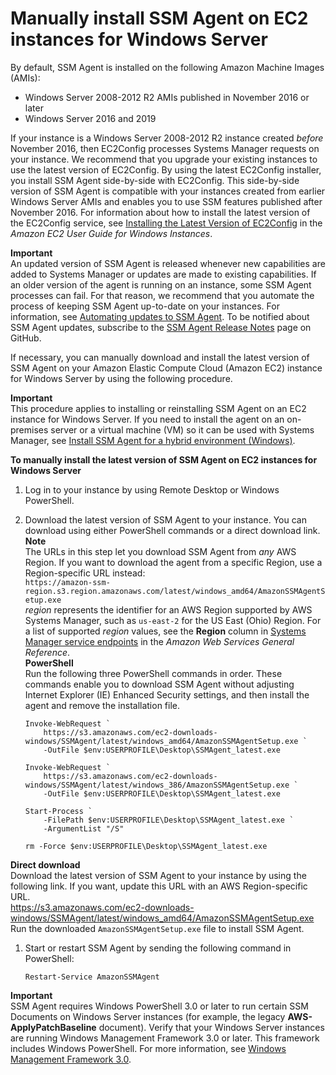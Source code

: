 # Manually install SSM Agent on EC2 instances for Windows Server<a name="sysman-install-win"></a>

By default, SSM Agent is installed on the following Amazon Machine Images \(AMIs\):
+ Windows Server 2008\-2012 R2 AMIs published in November 2016 or later
+ Windows Server 2016 and 2019

If your instance is a Windows Server 2008\-2012 R2 instance created *before* November 2016, then EC2Config processes Systems Manager requests on your instance\. We recommend that you upgrade your existing instances to use the latest version of EC2Config\. By using the latest EC2Config installer, you install SSM Agent side\-by\-side with EC2Config\. This side\-by\-side version of SSM Agent is compatible with your instances created from earlier Windows Server AMIs and enables you to use SSM features published after November 2016\. For information about how to install the latest version of the EC2Config service, see [Installing the Latest Version of EC2Config](https://docs.aws.amazon.com/AWSEC2/latest/WindowsGuide/UsingConfig_Install.html) in the *Amazon EC2 User Guide for Windows Instances*\.

**Important**  
An updated version of SSM Agent is released whenever new capabilities are added to Systems Manager or updates are made to existing capabilities\. If an older version of the agent is running on an instance, some SSM Agent processes can fail\. For that reason, we recommend that you automate the process of keeping SSM Agent up\-to\-date on your instances\. For information, see [Automating updates to SSM Agent](ssm-agent-automatic-updates.md)\. To be notified about SSM Agent updates, subscribe to the [SSM Agent Release Notes](https://github.com/aws/amazon-ssm-agent/blob/mainline/RELEASENOTES.md) page on GitHub\.

If necessary, you can manually download and install the latest version of SSM Agent on your Amazon Elastic Compute Cloud \(Amazon EC2\) instance for Windows Server by using the following procedure\.

**Important**  
This procedure applies to installing or reinstalling SSM Agent on an EC2 instance for Windows Server\. If you need to install the agent on an on\-premises server or a virtual machine \(VM\) so it can be used with Systems Manager, see [Install SSM Agent for a hybrid environment \(Windows\)](sysman-install-managed-win.md)\.

**To manually install the latest version of SSM Agent on EC2 instances for Windows Server**

1. Log in to your instance by using Remote Desktop or Windows PowerShell\.

1. Download the latest version of SSM Agent to your instance\. You can download using either PowerShell commands or a direct download link\. 
**Note**  
The URLs in this step let you download SSM Agent from *any* AWS Region\. If you want to download the agent from a specific Region, use a Region\-specific URL instead:  
`https://amazon-ssm-region.s3.region.amazonaws.com/latest/windows_amd64/AmazonSSMAgentSetup.exe`  
*region* represents the identifier for an AWS Region supported by AWS Systems Manager, such as `us-east-2` for the US East \(Ohio\) Region\. For a list of supported *region* values, see the **Region** column in [Systems Manager service endpoints](https://docs.aws.amazon.com/general/latest/gr/ssm.html#ssm_region) in the *Amazon Web Services General Reference*\.  
**PowerShell**  
Run the following three PowerShell commands in order\. These commands enable you to download SSM Agent without adjusting Internet Explorer \(IE\) Enhanced Security settings, and then install the agent and remove the installation file\.  

   ```
   Invoke-WebRequest `
       https://s3.amazonaws.com/ec2-downloads-windows/SSMAgent/latest/windows_amd64/AmazonSSMAgentSetup.exe `
       -OutFile $env:USERPROFILE\Desktop\SSMAgent_latest.exe
   ```

   ```
   Invoke-WebRequest `
       https://s3.amazonaws.com/ec2-downloads-windows/SSMAgent/latest/windows_386/AmazonSSMAgentSetup.exe `
       -OutFile $env:USERPROFILE\Desktop\SSMAgent_latest.exe
   ```

   ```
   Start-Process `
       -FilePath $env:USERPROFILE\Desktop\SSMAgent_latest.exe `
       -ArgumentList "/S"
   ```

   ```
   rm -Force $env:USERPROFILE\Desktop\SSMAgent_latest.exe
   ```  
**Direct download**  
Download the latest version of SSM Agent to your instance by using the following link\. If you want, update this URL with an AWS Region\-specific URL\.  
[https://s3\.amazonaws\.com/ec2\-downloads\-windows/SSMAgent/latest/windows\_amd64/AmazonSSMAgentSetup\.exe](https://s3.amazonaws.com/ec2-downloads-windows/SSMAgent/latest/windows_amd64/AmazonSSMAgentSetup.exe)  
Run the downloaded `AmazonSSMAgentSetup.exe` file to install SSM Agent\.

1. Start or restart SSM Agent by sending the following command in PowerShell: 

   ```
   Restart-Service AmazonSSMAgent
   ```

**Important**  
SSM Agent requires Windows PowerShell 3\.0 or later to run certain SSM Documents on Windows Server instances \(for example, the legacy **AWS\-ApplyPatchBaseline** document\)\. Verify that your Windows Server instances are running Windows Management Framework 3\.0 or later\. This framework includes Windows PowerShell\. For more information, see [Windows Management Framework 3\.0](https://www.microsoft.com/en-us/download/details.aspx?id=34595&751be11f-ede8-5a0c-058c-2ee190a24fa6=True)\.